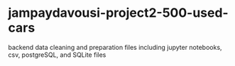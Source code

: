 # jampaydavousi-project2-500-used-cars
backend data cleaning and preparation files including jupyter notebooks, csv, postgreSQL, and SQLite files
